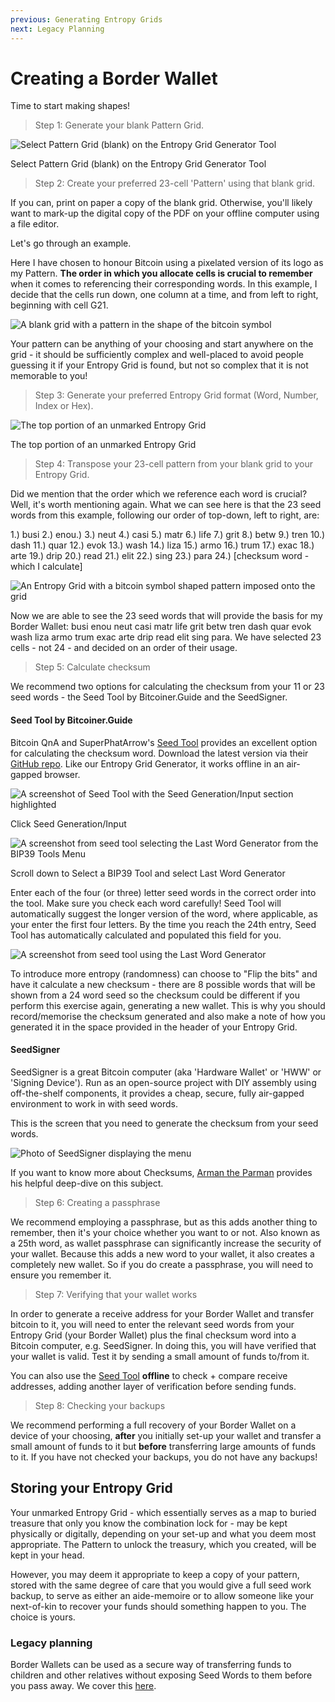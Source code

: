 ```yaml
---
previous: Generating Entropy Grids
next: Legacy Planning
---
```


# Creating a Border Wallet

Time to start making shapes!

> Step 1: Generate your blank Pattern Grid.

![Select Pattern Grid (blank) on the Entropy Grid Generator Tool](/bw_docs_blank_grid_select.png)

<caption>Select Pattern Grid (blank) on the Entropy Grid Generator Tool</caption>

> Step 2: Create your preferred 23-cell 'Pattern' using that blank grid.

If you can, print on paper a copy of the blank grid. Otherwise, you'll likely want to mark-up the digital copy of the PDF on your offline computer using a file editor.

Let's go through an example.

Here I have chosen to honour Bitcoin using a pixelated version of its logo as my Pattern. **The order in which you allocate cells is crucial to remember** when it comes to referencing their corresponding words. In this example, I decide that the cells run down, one column at a time, and from left to right, beginning with cell G21.

![A blank grid with a pattern in the shape of the bitcoin symbol](/bw_docs_blank_grid_patterned.png)

<caption>Your pattern can be anything of your choosing and start anywhere on the grid - it should be sufficiently complex and well-placed to avoid people guessing it if your Entropy Grid is found, but not so complex that it is not memorable to you!</caption>

> Step 3: Generate your preferred Entropy Grid format (Word, Number, Index or Hex).

![The top portion of an unmarked Entropy Grid](/bw_docs_entropy_grid_top_half.png)

<caption>The top portion of an unmarked Entropy Grid</caption>

> Step 4: Transpose your 23-cell pattern from your blank grid to your Entropy Grid.

Did we mention that the order which we reference each word is crucial? Well, it's worth mentioning again. What we can see here is that the 23 seed words from this example, following our order of top-down, left to right, are:

1.) busi 2.) enou.) 3.) neut 4.) casi 5.) matr 6.) life
7.) grit 8.) betw 9.) tren 10.) dash 11.) quar 12.) evok
13.) wash 14.) liza 15.) armo 16.) trum 17.) exac 18.) arte
19.) drip 20.) read 21.) elit 22.) sing 23.) para 24.) [checksum word - which I calculate]

![An Entropy Grid with a bitcoin symbol shaped pattern imposed onto the grid](/bw_docs_entropy_grid_top_half_patterned.png)

<caption>Now we are able to see the 23 seed words that will provide the basis for my Border Wallet: busi enou neut casi matr life grit betw tren dash quar evok wash liza armo trum exac arte drip read elit sing para. We have selected 23 cells - not 24 - and decided on an order of their usage.</caption>

> Step 5: Calculate checksum

We recommend two options for calculating the checksum from your 11 or 23 seed words - the Seed Tool by Bitcoiner.Guide and the SeedSigner.

#### Seed Tool by Bitcoiner.Guide

Bitcoin QnA and SuperPhatArrow's [Seed Tool](https://bitcoiner.guide/seed) provides an excellent option for calculating the checksum word. Download the latest version via their [GitHub repo](https://github.com/BitcoinQnA/seedtool). Like our Entropy Grid Generator, it works offline in an air-gapped browser.

![A screenshot of Seed Tool with the Seed Generation/Input section highlighted](/bw_docs_seed_tool_click_generate.png)

<caption>Click Seed Generation/Input</caption>

![A screenshot from seed tool selecting the Last Word Generator from the BIP39 Tools Menu](/bw_docs_seed_tool_last_word_generator_select.png)

<caption>Scroll down to Select a BIP39 Tool and select Last Word Generator</caption>

Enter each of the four (or three) letter seed words in the correct order into the tool. Make sure you check each word carefully! Seed Tool will automatically suggest the longer version of the word, where applicable, as your enter the first four letters. By the time you reach the 24th entry, Seed Tool has automatically calculated and populated this field for you.

![A screenshot from seed tool using the Last Word Generator](/bw_docs_seed_tool_last_word_generator.png)

To introduce more entropy (randomness) can choose to "Flip the bits" and have it calculate a new checksum - there are 8 possible words that will be shown from a 24 word seed so the checksum could be different if you perform this exercise again, generating a new wallet. This is why you should record/memorise the checksum generated and also make a note of how you generated it in the space provided in the header of your Entropy Grid.

#### SeedSigner

SeedSigner is a great Bitcoin computer (aka 'Hardware Wallet' or 'HWW' or 'Signing Device'). Run as an open-source project with DIY assembly using off-the-shelf components, it provides a cheap, secure, fully air-gapped environment to work in with seed words.

This is the screen that you need to generate the checksum from your seed words.

![Photo of SeedSigner displaying the menu](/bw_docs_seedsigner_menu.png)

If you want to know more about Checksums, [Arman the Parman](https://armantheparman.com/dicev1/) provides his helpful deep-dive on this subject.

> Step 6: Creating a passphrase

We recommend employing a passphrase, but as this adds another thing to remember, then it's your choice whether you want to or not. Also known as a 25th word, as wallet passphrase can significantly increase the security of your wallet. Because this adds a new word to your wallet, it also creates a completely new wallet. So if you do create a passphrase, you will need to ensure you remember it.

> Step 7: Verifying that your wallet works

In order to generate a receive address for your Border Wallet and transfer bitcoin to it, you will need to enter the relevant seed words from your Entropy Grid (your Border Wallet) plus the final checksum word into a Bitcoin computer, e.g. SeedSigner. In doing this, you will have verified that your wallet is valid. Test it by sending a small amount of funds to/from it.

You can also use the [Seed Tool](https://github.com/BitcoinQnA/seedtool) **offline** to check + compare receive addresses, adding another layer of verification before sending funds.

> Step 8: Checking your backups

We recommend performing a full recovery of your Border Wallet on a device of your choosing, **after** you initially set-up your wallet and transfer a small amount of funds to it but **before** transferring large amounts of funds to it. If you have not checked your backups, you do not have any backups!

## Storing your Entropy Grid

Your unmarked Entropy Grid - which essentially serves as a map to buried treasure that only you know the combination lock for - may be kept physically or digitally, depending on your set-up and what you deem most appropriate. The Pattern to unlock the treasury, which you created, will be kept in your head.

However, you may deem it appropriate to keep a copy of your pattern, stored with the same degree of care that you would give a full seed work backup, to serve as either an aide-memoire or to allow someone like your next-of-kin to recover your funds should something happen to you. The choice is yours.

### Legacy planning

Border Wallets can be used as a secure way of transferring funds to children and other relatives without exposing Seed Words to them before you pass away. We cover this [here](borderwallets.com/docs/legacy-planning).
